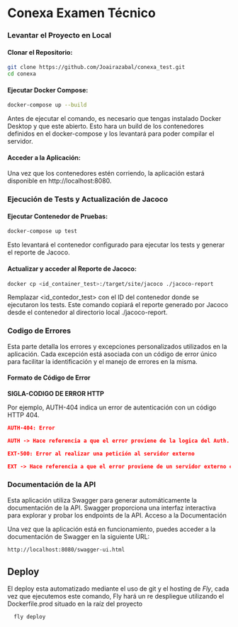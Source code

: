 ﻿# Conexa Examen Técnico

### Levantar el Proyecto en Local

#### Clonar el Repositorio:

```bash
git clone https://github.com/Joairazabal/conexa_test.git
cd conexa
```

#### Ejecutar Docker Compose:

```bash
docker-compose up --build 
```

Antes de ejecutar el comando, es necesario que tengas instalado Docker Desktop y que este abierto. Esto hara un build de
los contenedores definidos en el docker-compose y los levantará para poder compilar el servidor.

#### Acceder a la Aplicación:

Una vez que los contenedores estén corriendo, la aplicación estará disponible en http://localhost:8080.

### Ejecución de Tests y Actualización de Jacoco

#### Ejecutar Contenedor de Pruebas:

```bash
docker-compose up test
```

Esto levantará el contenedor configurado para ejecutar los tests y generar el reporte de Jacoco.

#### Actualizar y acceder al Reporte de Jacoco:

```bash
docker cp <id_container_test>:/target/site/jacoco ./jacoco-report

```

Remplazar <id_contedor_test> con el ID del contenedor donde se ejecutaron los tests. Este comando copiará el reporte
generado por Jacoco desde el contenedor al directorio local ./jacoco-report.

### Codigo de Errores

Esta parte detalla los errores y excepciones personalizados utilizados en la aplicación. Cada excepción está asociada
con un código de error único para facilitar la identificación y el manejo de errores en la misma.

#### Formato de Código de Error

**SIGLA-CODIGO DE ERROR HTTP**

Por ejemplo, AUTH-404 indica un error de autenticación con un código HTTP 404.

```json
AUTH-404: Error

AUTH -> Hace referencia a que el error proviene de la logica del Auth.

```

```json
EXT-500: Error al realizar una petición al servidor externo

EXT -> Hace referencia a que el error proviene de un servidor externo en este caso swapi, despues de las siglas EXT- puede ser cualquier codigo de error http.

```

### Documentación de la API

Esta aplicación utiliza Swagger para generar automáticamente la documentación de la API. Swagger proporciona una
interfaz interactiva para explorar y probar los endpoints de la API.
Acceso a la Documentación

Una vez que la aplicación está en funcionamiento, puedes acceder a la documentación de Swagger en la siguiente URL:

```bash
http://localhost:8080/swagger-ui.html
```

## Deploy

El deploy esta automatizado mediante el uso de git y el hosting de *Fly*, cada vez que ejecutemos este comando,
Fly hará un re despliegue utilizando el Dockerfile.prod situado en la raíz del proyecto

```bash
  fly deploy
```

